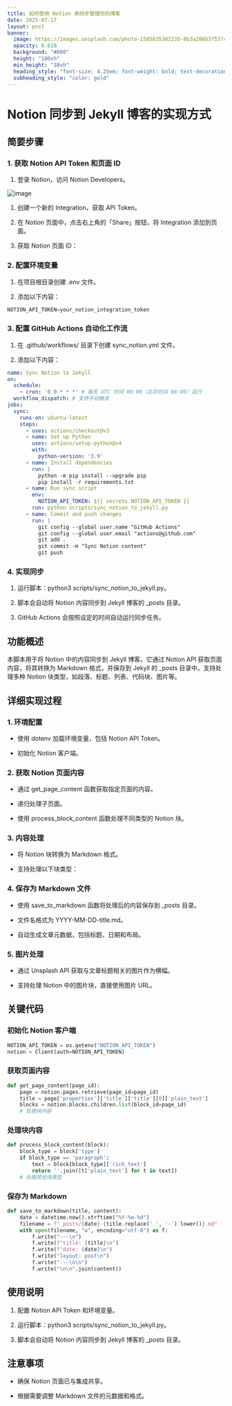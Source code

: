 ```yaml
---
title: 如何使用 Notion 来同步管理你的博客
date: 2025-07-17
layout: post
banner:
  image: https://images.unsplash.com/photo-1585835302235-8b3a286b3753?crop=entropy&cs=tinysrgb&fit=max&fm=jpg&ixid=M3w2OTIwMzJ8MHwxfHJhbmRvbXx8fHx8fHx8fDE3NTI3NDEwODl8&ixlib=rb-4.1.0&q=80&w=1080
  opacity: 0.618
  background: "#000"
  height: "100vh"
  min_height: "38vh"
  heading_style: "font-size: 4.25em; font-weight: bold; text-decoration: underline"
  subheading_style: "color: gold"
---
```


# Notion 同步到 Jekyll 博客的实现方式

## 简要步骤

### 1. 获取 Notion API Token 和页面 ID

1. 登录 Notion，访问 Notion Developers。

![image](https://prod-files-secure.s3.us-west-2.amazonaws.com/a7a0cc5a-89b9-4cda-8686-1fba0ca52f40/d19c1afe-dea5-4312-9333-786b0ba83054/image.png?X-Amz-Algorithm=AWS4-HMAC-SHA256&X-Amz-Content-Sha256=UNSIGNED-PAYLOAD&X-Amz-Credential=ASIAZI2LB466VRWSIZKS%2F20250717%2Fus-west-2%2Fs3%2Faws4_request&X-Amz-Date=20250717T083126Z&X-Amz-Expires=3600&X-Amz-Security-Token=IQoJb3JpZ2luX2VjEFcaCXVzLXdlc3QtMiJIMEYCIQChEE%2BOF51VkAAfCzilomNf4Aah3iszFK1my7wo7FSZqAIhAPOSE8oFT1LemPsVK1scQA0IA6OzJNB4pD1NeDrtk1BsKv8DCHAQABoMNjM3NDIzMTgzODA1Igyh49EOcn3p%2Fg75zLMq3AMGvyo3IVmtm5LYQyue5u3ImFVUSry%2ByybUSitYzZSCQtFZF2UlEe9ncbUWf5teLsapArJjNU%2FU7RusKbxROeXSPoXMk%2FJFagwK9eQSdesNueK5nqc9Sarlc%2FHA3xaoDqJPvXVVQJI7J42pH%2FETPPN4y4n7Q5xzGz89O3jt4CWds6VmNVeTXjUM0nwrunz8eMPO3Chliz0NgexOgZ0QrRE%2F%2BTaanl9zM2mYCUTbJ%2FcSKmihIDcmDyhNSDxuT3y3WOdF1osZXCv3Gh8VGwQnpPEtxCdAbAKmDT%2FF%2BnLtsedfPCUmc5pTuLYH6%2BSWfX2HFQCuBux2vN6hix1l4MP1s9cn%2BJfhfBJiiZduuTejC5QYdr%2FrF311qqo4%2FdEPE3jKAXJrlmHM10G9uIEQWTXmR5aLrp2Q7uEdpTrJ8sSc8GtsDsPNQOKsGci9SlWdHJ65KEevWvDDcYln8D3DcPvoT5FXfluHm5D%2BihyT%2FTR5bHAlnwBIS1D1PC3e9xICUr8x8j7D1vk1kdi7arguTpLL876L7JpgIBi5%2FkuSzAkXwAh68tRifSp3ZY81vpGpktvPe240artDwgtWmp0bIv2Tuna7J4NVKZt0sfON8Fq2M6gcCodgV%2FYaC6qgvxHZmTCFweLDBjqkAVwxK7OxEpln9o7Cm9p4ldnc4Dz64yaNeeVKH3qpFY6VQYEFID4SG20YKRc%2FhfgHbW9A4U5wehTx96b6zupKhfqdHWrkduoUbphF1A%2BxSEAhG29GCjL7EBV4Xkn5vwW4cumCFEPOnH7Dpx8aaad8vpGsS43t5cPzdAZ2dsaNyrsDayXwRlNqlef8br2wgiES2lasTFjVxLbAMg8tCThuLcTrOgEa&X-Amz-Signature=921b3cc554fdb75f8ad8cc16bae4766f2dd8142ebe6d7436d4b253b56e0c0145&X-Amz-SignedHeaders=host&x-amz-checksum-mode=ENABLED&x-id=GetObject)

1. 创建一个新的 Integration，获取 API Token。

1. 在 Notion 页面中，点击右上角的「Share」按钮，将 Integration 添加到页面。

1. 获取 Notion 页面 ID：


### 2. 配置环境变量

1. 在项目根目录创建 .env 文件。

1. 添加以下内容：

```javascript
NOTION_API_TOKEN=your_notion_integration_token
```

### 3. 配置 GitHub Actions 自动化工作流

1. 在 .github/workflows/ 目录下创建 sync_notion.yml 文件。

1. 添加以下内容：

```yaml
name: Sync Notion to Jekyll
on:
  schedule:
    - cron: '0 0 * * *' # 每天 UTC 时间 00:00（北京时间 08:00）运行
  workflow_dispatch: # 支持手动触发
jobs:
  sync:
    runs-on: ubuntu-latest
    steps:
      - uses: actions/checkout@v3
      - name: Set up Python
        uses: actions/setup-python@v4
        with:
          python-version: '3.9'
      - name: Install dependencies
        run: |
          python -m pip install --upgrade pip
          pip install -r requirements.txt
      - name: Run sync script
        env:
          NOTION_API_TOKEN: ${{ secrets.NOTION_API_TOKEN }}
        run: python scripts/sync_notion_to_jekyll.py
      - name: Commit and push changes
        run: |
          git config --global user.name "GitHub Actions"
          git config --global user.email "actions@github.com"
          git add .
          git commit -m "Sync Notion content"
          git push
```

### 4. 实现同步

1. 运行脚本：python3 scripts/sync_notion_to_jekyll.py。

1. 脚本会自动将 Notion 内容同步到 Jekyll 博客的 _posts 目录。

1. GitHub Actions 会按照设定的时间自动运行同步任务。

## 功能概述

本脚本用于将 Notion 中的内容同步到 Jekyll 博客。它通过 Notion API 获取页面内容，将其转换为 Markdown 格式，并保存到 Jekyll 的 _posts 目录中。支持处理多种 Notion 块类型，如段落、标题、列表、代码块、图片等。

## 详细实现过程

### 1. 环境配置

- 使用 dotenv 加载环境变量，包括 Notion API Token。

- 初始化 Notion 客户端。

### 2. 获取 Notion 页面内容

- 通过 get_page_content 函数获取指定页面的内容。

- 递归处理子页面。

- 使用 process_block_content 函数处理不同类型的 Notion 块。

### 3. 内容处理

- 将 Notion 块转换为 Markdown 格式。

- 支持处理以下块类型：


### 4. 保存为 Markdown 文件

- 使用 save_to_markdown 函数将处理后的内容保存到 _posts 目录。

- 文件名格式为 YYYY-MM-DD-title.md。

- 自动生成文章元数据，包括标题、日期和布局。

### 5. 图片处理

- 通过 Unsplash API 获取与文章标题相关的图片作为横幅。

- 支持处理 Notion 中的图片块，直接使用图片 URL。

## 关键代码

### 初始化 Notion 客户端

```python
NOTION_API_TOKEN = os.getenv("NOTION_API_TOKEN")
notion = Client(auth=NOTION_API_TOKEN)
```

### 获取页面内容

```python
def get_page_content(page_id):
    page = notion.pages.retrieve(page_id=page_id)
    title = page['properties']['title']['title'][0]['plain_text']
    blocks = notion.blocks.children.list(block_id=page_id)
    # 处理块内容
```

### 处理块内容

```python
def process_block_content(block):
    block_type = block['type']
    if block_type == 'paragraph':
        text = block[block_type]['rich_text']
        return ''.join([t['plain_text'] for t in text])
    # 处理其他块类型
```

### 保存为 Markdown

```python
def save_to_markdown(title, content):
    date = datetime.now().strftime("%Y-%m-%d")
    filename = f"_posts/{date}-{title.replace(' ', '-').lower()}.md"
    with open(filename, "w", encoding="utf-8") as f:
        f.write("---\n")
        f.write(f"title: {title}\n")
        f.write(f"date: {date}\n")
        f.write("layout: post\n")
        f.write("---\n\n")
        f.write("\n\n".join(content))
```

## 使用说明

1. 配置 Notion API Token 和环境变量。

1. 运行脚本：python3 scripts/sync_notion_to_jekyll.py。

1. 脚本会自动将 Notion 内容同步到 Jekyll 博客的 _posts 目录。

## 注意事项

- 确保 Notion 页面已与集成共享。

- 根据需要调整 Markdown 文件的元数据和格式。